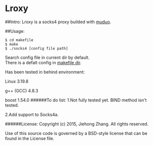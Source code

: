 # Lroxy
##Intro:
Lroxy is a socks4 proxy builded with [muduo](https://github.com/chenshuo/muduo).

##Usage:
```
$ cd makefile  
$ make  
$ ./socks4 [config file path]
```

Search config file in current dir by default.  
There is a defalt config in [makefile dir](https://github.com/jakoo/Lroxy/blob/master/makefile/config).
   
   
Has been tested in behind environment:

Linux 3.19.8

g++ (GCC) 4.8.3

boost 1.54.0
######To do list:
1.Not fully tested yet. BIND method isn't tested.

2.Add support to Socks4a.

######License:
Copyright (c) 2015, Jiehong Zhang. All rights reserved.

Use of this source code is governed by a BSD-style license that can be found in the License file.